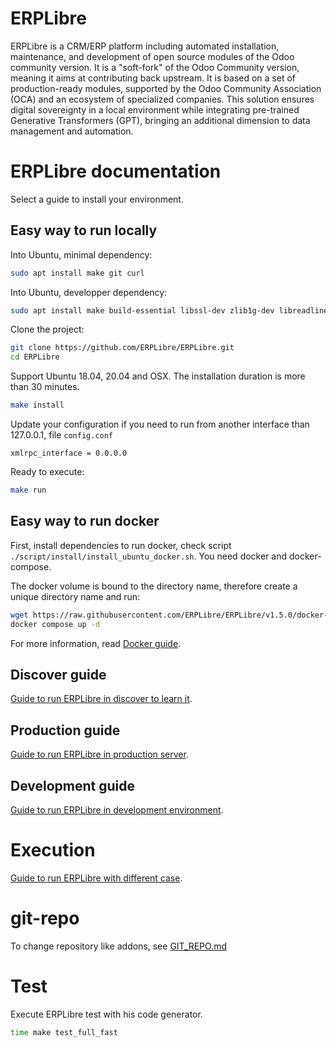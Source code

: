 # ERPLibre

ERPLibre is a CRM/ERP platform including automated installation, maintenance, and development of open source modules of
the Odoo community version. It is a "soft-fork" of the Odoo Community version, meaning it aims at contributing back
upstream. It is based on a set of production-ready modules, supported by the Odoo Community Association (OCA) and an
ecosystem of specialized companies. This solution ensures digital sovereignty in a local environment while integrating
pre-trained Generative Transformers (GPT), bringing an additional dimension to data management and automation.

# ERPLibre documentation

Select a guide to install your environment.

## Easy way to run locally

Into Ubuntu, minimal dependency:

```bash
sudo apt install make git curl
```

Into Ubuntu, developper dependency:

```bash
sudo apt install make build-essential libssl-dev zlib1g-dev libreadline-dev libsqlite3-dev curl llvm libncurses5-dev libncursesw5-dev xz-utils tk-dev liblzma-dev libbz2-dev libldap2-dev libsasl2-dev
```

Clone the project:

```bash
git clone https://github.com/ERPLibre/ERPLibre.git
cd ERPLibre
```

Support Ubuntu 18.04, 20.04 and OSX. The installation duration is more than 30 minutes.

```bash
make install
```

Update your configuration if you need to run from another interface than 127.0.0.1, file `config.conf`

```
xmlrpc_interface = 0.0.0.0
```

Ready to execute:

```bash
make run
```

## Easy way to run docker

First, install dependencies to run docker, check script `./script/install/install_ubuntu_docker.sh`. You need docker and
docker-compose.

The docker volume is bound to the directory name, therefore create a unique directory name and run:

```bash
wget https://raw.githubusercontent.com/ERPLibre/ERPLibre/v1.5.0/docker-compose.yml
docker compose up -d
```

For more information, read [Docker guide](./docker/README.md).

## Discover guide

[Guide to run ERPLibre in discover to learn it](./doc/DISCOVER.md).

## Production guide

[Guide to run ERPLibre in production server](./doc/PRODUCTION.md).

## Development guide

[Guide to run ERPLibre in development environment](./doc/DEVELOPMENT.md).

# Execution

[Guide to run ERPLibre with different case](./doc/RUN.md).

# git-repo

To change repository like addons, see [GIT_REPO.md](doc/GIT_REPO.md)

# Test

Execute ERPLibre test with his code generator.

```bash
time make test_full_fast
```
